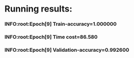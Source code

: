 # Running results:
### INFO:root:Epoch[9] Train-accuracy=1.000000
### INFO:root:Epoch[9] Time cost=86.580
### INFO:root:Epoch[9] Validation-accuracy=0.992600
